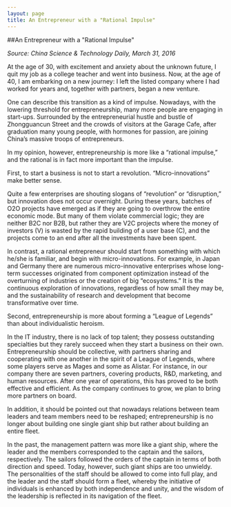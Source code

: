 ```yaml
---
layout: page
title: An Entrepreneur with a "Rational Impulse"
---
```


##An Entrepreneur with a "Rational Impulse"

*Source: China Science & Technology Daily, March 31, 2016*

At the age of 30, with excitement and anxiety about the unknown future, I quit my job as a college teacher and went into business.  Now, at the age of 40, I am embarking on a new journey: I left the listed company where I had worked for years and, together with partners, began a new venture.

One can describe this transition as a kind of impulse.  Nowadays, with the lowering threshold for entrepreneurship, many more people are engaging in start-ups. Surrounded by the entrepreneurial hustle and bustle of Zhongguancun Street and the crowds of visitors at the Garage Cafe, after graduation many young people, with hormones for passion, are joining China’s massive troops of entrepreneurs.

In my opinion, however, entrepreneurship is more like a “rational impulse,” and the rational is in fact more important than the impulse.

First, to start a business is not to start a revolution. “Micro-innovations” make better sense. 

Quite a few enterprises are shouting slogans of “revolution” or “disruption,” but innovation does not occur overnight. During these years, batches of O2O projects have emerged as if they are going to overthrow the entire economic mode.  But many of them violate commercial logic; they are neither B2C nor B2B, but rather they are V2C projects where the money of investors (V) is wasted by the rapid building of a user base (C), and the projects come to an end after all the investments have been spent.

In contrast, a rational entrepreneur should start from something with which he/she is familiar, and begin with micro-innovations.  For example, in Japan and Germany there are numerous micro-innovative enterprises whose long-term successes originated from component optimization instead of the overturning of industries or the creation of  big “ecosystems.”  It is the continuous exploration of innovations, regardless of how small they may be, and the sustainability of research and development that become transformative over time.

Second, entrepreneurship is more about forming a “League of Legends” than about individualistic heroism.

In the IT industry, there is no lack of top talent; they possess outstanding specialties but they rarely succeed when they start a business on their own. Entrepreneurship should be collective, with partners sharing and cooperating with one another in the spirit of a League of Legends, where some players serve as Mages and some as Alistar.  For instance, in our company there are seven partners, covering products, R&D, marketing, and human resources.  After one year of operations, this has proved to be both effective and efficient.  As the company continues to grow, we plan to bring more partners on board.

In addition, it should be pointed out that nowadays relations between team leaders and team members need to be reshaped; entrepreneurship is no longer about building one single giant ship but rather about building an entire fleet.

In the past, the management pattern was more like a giant ship, where the leader and the members corresponded to the captain and the sailors, respectively.  The sailors followed the orders of the captain in terms of both direction and speed.  Today, however, such giant ships are too unwieldy.  The personalities of the staff should be allowed to come into full play, and the leader and the staff should form a fleet, whereby the initiative of individuals is enhanced by both independence and unity, and the wisdom of the leadership is reflected in its navigation of the fleet.
